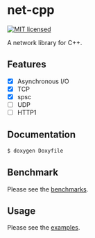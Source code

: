 # net-cpp

[![MIT licensed](https://img.shields.io/badge/license-MIT-blue.svg)](./LICENSE)

A network library for C++.

## Features

- [x] Asynchronous I/O
- [x] TCP
- [x] spsc
- [ ] UDP
- [ ] HTTP1

## Documentation

```bash
$ doxygen Doxyfile
```

## Benchmark

Please see the [benchmarks](./docs/benchmarks.md).

## Usage

Please see the [examples](./docs/example.md).
